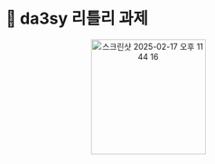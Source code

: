 # 🏐 da3sy 리틀리 과제


<div align="center">
<img width="203" alt="스크린샷 2025-02-17 오후 11 44 16" src="https://github.com/user-attachments/assets/8a7c5963-0100-4e8d-b144-510bb0e759e2" />
</div>
